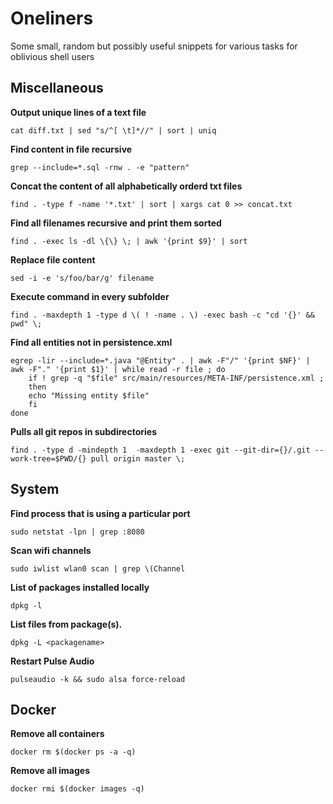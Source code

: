 # Oneliners 

Some small, random but possibly useful snippets for various tasks for oblivious shell users

## Miscellaneous

**Output unique lines of a text file**

    cat diff.txt | sed "s/^[ \t]*//" | sort | uniq
    
**Find content in file recursive**
    
    grep --include=*.sql -rnw . -e "pattern"
    
**Concat the content of all alphabetically orderd txt files**    
    
    find . -type f -name '*.txt' | sort | xargs cat 0 >> concat.txt
    
**Find all filenames recursive and print them sorted**

    find . -exec ls -dl \{\} \; | awk '{print $9}' | sort    
    
**Replace file content**

    sed -i -e 's/foo/bar/g' filename
    
**Execute command in every subfolder**

    find . -maxdepth 1 -type d \( ! -name . \) -exec bash -c "cd '{}' && pwd" \;
    
**Find all entities not in persistence.xml**    

    egrep -lir --include=*.java "@Entity" . | awk -F"/" '{print $NF}' | awk -F"." '{print $1}' | while read -r file ; do     
        if ! grep -q "$file" src/main/resources/META-INF/persistence.xml ;
        then
        echo "Missing entity $file"
        fi
    done    
    
**Pulls all git repos in subdirectories**    

    find . -type d -mindepth 1  -maxdepth 1 -exec git --git-dir={}/.git --work-tree=$PWD/{} pull origin master \;   

## System

**Find process that is using a particular port**

    sudo netstat -lpn | grep :8080
    
**Scan wifi channels**

    sudo iwlist wlan0 scan | grep \(Channel

**List of packages installed locally**

    dpkg -l
    
**List files from package(s).**
    
    dpkg -L <packagename>

**Restart Pulse Audio**
    
    pulseaudio -k && sudo alsa force-reload
   


## Docker 

**Remove all containers**

    docker rm $(docker ps -a -q)
    
**Remove all images**

    docker rmi $(docker images -q)

